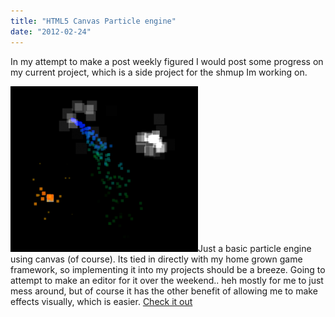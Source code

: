 ```yaml
---
title: "HTML5 Canvas Particle engine"
date: "2012-02-24"
---
```


In my attempt to make a post weekly figured I would post some progress on my current project, which is a side project for the shmup Im working on.

[![](images/particles-300x265.png "particles")](http://www.somethinghitme.com/wp-content/uploads/2012/02/particles.png)Just a basic particle engine using canvas (of course). Its tied in directly with my home grown game framework, so implementing it into my projects should be a breeze. Going to attempt to make an editor for it over the weekend.. heh mostly for me to just mess around, but of course it has the other benefit of allowing me to make effects visually, which is easier. [Check it out](http://www.somethinghitme.com/projects/particle%20test/)
